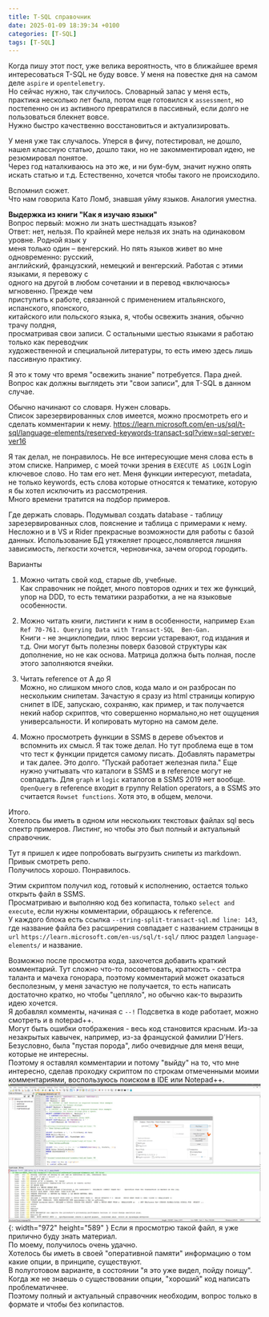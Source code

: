 ```yaml
---
title: T-SQL справочник
date: 2025-01-09 18:39:34 +0100
categories: [T-SQL]
tags: [T-SQL]
---
```


Когда  пишу этот пост, уже велика вероятность, что в ближайшее время интересоваться T-SQL не буду вовсе.
У меня на повестке дня на самом деле `aspire` и `opentelemetry`.   
Но сейчас нужно, так случилось. 
Словарный запас у меня есть, практика несколько лет была,  потом еще готовился  к `assessment`,  но постепенно он из активного превратился в пассивный, если долго не пользоваться блекнет вовсе.  
Нужно быстро качественно восстановиться и актуализировать.  

У меня уже  так случалось. Уперся в фичу, потестировал, не дошло, нашел классную статью, дошло таки, но не закомментировал идею, не резюмировал понятое.  
Через год наталкиваюсь на это же,  и ни бум-бум, значит нужно опять искать статью и т.д. 
Естественно, хочется чтобы такого не происходило.  
 
Вспомнил сюжет.  
 Что нам говорила Като Ломб,  знавшая уйму языков. Аналогия  уместна.  

**Выдержка из книги "Как я изучаю языки"**  
Вопрос первый: можно ли знать шестнадцать языков?    
Ответ: нет, нельзя. По крайней мере нельзя их знать на одинаковом уровне. Родной язык у  
меня только один – венгерский. Но пять языков живет во мне одновременно: русский,  
английский, французский, немецкий и венгерский. Работая с этими языками, я перевожу с  
одного на другой в любом сочетании и в перевод «включаюсь» мгновенно. Прежде чем  
приступить к работе, связанной с применением итальянского, испанского, японского,  
китайского или польского языка, я, чтобы освежить знания, обычно трачу полдня,  
просматривая свои записи. С остальными шестью языками я работаю только как переводчик  
художественной и специальной литературы, то есть имею здесь лишь пассивную практику.  

Я это к тому что время "освежить знание" потребуется. Пара дней. 
Вопрос как должны выглядеть эти "свои записи", для T-SQL в данном случае.  

Обычно начинают со словаря. Нужен словарь.  
Список зарезервированных  слов  имеется, можно просмотреть его и сделать комментарии к нему. 
<https://learn.microsoft.com/en-us/sql/t-sql/language-elements/reserved-keywords-transact-sql?view=sql-server-ver16> 

Я так  делал, не понравилось.
Не все интересующие меня слова есть в этом списке. Например, с моей точки зрения в `EXECUTE AS LOGIN` Login ключевое слово. Но там его нет.
Меня функции интересуют, metadata, не только keywords, есть слова которые относятся к тематике, которую я бы хотел исключить из рассмотрения.  
Много времени тратится на подбор примеров.

Где держать словарь. Подумывал создать database -  таблицу зарезервированных слов,  пояснение и таблица с примерами к нему. Несложно и в VS и Rider прекрасные возможности для работы с базой данных. Использование БД  утяжеляет процесс,появляется лишняя зависимость, легкости хочется, черновичка, зачем огород городить.  

Варианты  
1. Можно читать свой код,  старые db, учебные.  
Как справочник не пойдет, много повторов одних и тех же функций, упор на  DDD, то есть тематики разработки, а не на языковые особенности. 
2. Можно читать книги, листинги к ним в особенности, например  `Exam Ref 70-761. Querying Data with Transact-SQL  Ben-Gan.`  
Книги - не энциклопедии, плюс версии устаревают, год издания и т.д. Они могут быть полезны поверх базовой структуры как дополнение, но не как основа. Матрица должна быть полная, после этого заполняются ячейки.
  
3. Читать reference от А до Я   
Можно, но слишком много слов,  кода мало и он разбросан по нескольким снипетам. Зачастую я сразу из html страницы копирую снипет в IDE, запускаю,  сохраняю, как пример, и так получается некий набор скриптов, что совершенно нормально,но нет ощущения универсальности. И копировать муторно на самом деле.  
4. Можно просмотреть функции в SSMS в дереве объектов и вспомнить их смысл. Я так тоже делал. Но тут проблема еще в том что тест к функции придется самому писать. Добавлять параметры и так далее. Это долго. "Пускай работает железная пила." Еще нужно учитывать что каталоги в SSMS и в reference могут не совпадать. Для `graph` и `logic` каталогов в SSMS 2019 нет вообще. `OpenQuery`  в  reference входит в группу Relation operators, а в SSMS это считается `Rowset functions`. Хотя это, в общем, мелочи.  

Итого.   
Хотелось бы иметь в одном или нескольких текстовых файлаx sql весь спектр примеров. Листинг, но чтобы это был полный и актуальный справочник.  

Тут я пришел к идее попробовать выгрузить снипеты из markdown.  Привык смотреть репо.  
Получилось хорошо. Понравилось.   

<script src="https://gist.github.com/KosarevDmitry/b64f73a4824b280db2d80652463361e9.js"></script>

Этим скриптом получил код, готовый к исполнению, остается только открыть файл в  SSMS.   
Просматриваю и выполняю код без копипаста,  только `select and execute`, если нужны комментарии, обращаюсь к reference.  
У каждого блока есть ссылка `--string-split-transact-sql.md line: 143`, где название файла без расширения совпадает с названием страницы в `url` `https://learn.microsoft.com/en-us/sql/t-sql/` плюс раздел `language-elements/` и название.  

Возможно после просмотра кода, захочется добавить краткий комментарий. Тут сложно что-то посоветовать, краткость - сестра таланта и мачеха гонорара, поэтому комментарий может оказаться бесполезным, у меня зачастую не получается, то есть написать достаточно кратко, но чтобы "цепляло", но обычно как-то выразить идею  хочется.   
Я добавлял  комменты, начиная с `--!`
Подсветка в коде работает, можно смотреть и в notepad++.  
Могут быть ошибки отображения - весь код становится  красным. Из-за незакрытых кавычек, например,  из-за француской фамилии D'Hers.  
Безусловно, была "пустая порода", либо очевидные для меня вещи, которые не интересны.  
Поэтому я оставлял комментарии и потому "выйду" на то, что мне интересно, сделав проходку скриптом по строкам отмеченными моими комментариями, воспользуюсь поиском в IDE или Notepad++.  
![Desktop View](/assets/search_notepad++.jpg){: width="972" height="589" }
Если я просмотрю такой файл,  я уже прилично буду знать материал.  
По моему, получилось очень удачно.  
Хотелось бы иметь в своей "оперативной памяти" информацию о том какие опции, в принципе, существуют.    
В полуготовом варианте, в состоянии "я это уже видел, пойду поищу".  
Когда же не знаешь о существовании опции, "хороший" код написать проблематичнее.   
Поэтому полный и актуальный справочник необходим, вопрос только в формате и чтобы без копипастов.   
 